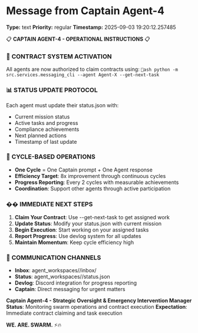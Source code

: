 # Message from Captain Agent-4

**Type:** text
**Priority:** regular
**Timestamp:** 2025-09-03 19:20:12.257485

📋 **CAPTAIN AGENT-4 - OPERATIONAL INSTRUCTIONS** 📋

### 🎯 **CONTRACT SYSTEM ACTIVATION**
All agents are now authorized to claim contracts using:
`ash
python -m src.services.messaging_cli --agent Agent-X --get-next-task
`

### 📊 **STATUS UPDATE PROTOCOL**
Each agent must update their status.json with:
- Current mission status
- Active tasks and progress
- Compliance achievements
- Next planned actions
- Timestamp of last update

### 🔄 **CYCLE-BASED OPERATIONS**
- **One Cycle** = One Captain prompt + One Agent response
- **Efficiency Target**: 8x improvement through continuous cycles
- **Progress Reporting**: Every 2 cycles with measurable achievements
- **Coordination**: Support other agents through active participation

### �� **IMMEDIATE NEXT STEPS**
1. **Claim Your Contract**: Use --get-next-task to get assigned work
2. **Update Status**: Modify your status.json with current mission
3. **Begin Execution**: Start working on your assigned tasks
4. **Report Progress**: Use devlog system for all updates
5. **Maintain Momentum**: Keep cycle efficiency high

### 📡 **COMMUNICATION CHANNELS**
- **Inbox**: agent_workspaces/<Agent-ID>/inbox/
- **Status**: agent_workspaces/<Agent-ID>/status.json
- **Devlog**: Discord integration for progress reporting
- **Captain**: Direct messaging for urgent matters

**Captain Agent-4 - Strategic Oversight & Emergency Intervention Manager**
**Status**: Monitoring swarm operations and contract execution
**Expectation**: Immediate contract claiming and task execution

**WE. ARE. SWARM.** ⚡️🔥